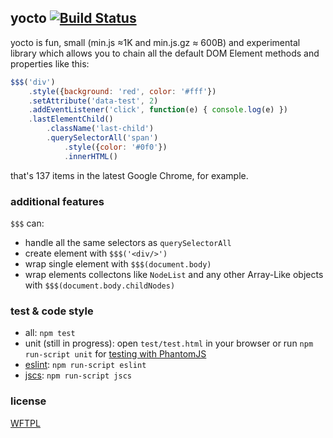 ## yocto [![Build Status](https://secure.travis-ci.org/deepsweet/yocto.png)](https://travis-ci.org/deepsweet/yocto)

yocto is fun, small (min.js ≈1K and min.js.gz ≈ 600B) and experimental library which allows you to chain all the default DOM Element methods and properties like this:

```javascript
$$$('div')
    .style({background: 'red', color: '#fff'})
    .setAttribute('data-test', 2)
    .addEventListener('click', function(e) { console.log(e) })
    .lastElementChild()
        .className('last-child')
        .querySelectorAll('span')
            .style({color: '#0f0'})
            .innerHTML()
```

that's 137 items in the latest Google Chrome, for example.

### additional features

`$$$` can:

* handle all the same selectors as `querySelectorAll`
* create element with `$$$('<div/>')`
* wrap single element with `$$$(document.body)`
* wrap elements collectons like `NodeList` and any other Array-Like objects with `$$$(document.body.childNodes)`

### test & code style

* all: `npm test`
* unit (still in progress): open `test/test.html` in your browser or run `npm run-script unit` for [testing with PhantomJS](https://github.com/metaskills/mocha-phantomjs)
* [eslint](https://github.com/nzakas/eslint): `npm run-script eslint`
* [jscs](https://github.com/mdevils/node-jscs): `npm run-script jscs`

### license

[WFTPL](https://github.com/deepsweet/yocto/blob/master/LICENSE)
